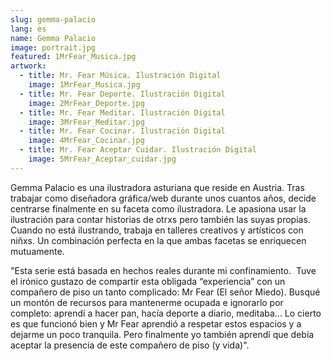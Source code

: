 ```yaml
---
slug: gemma-palacio
lang: es
name: Gemma Palacio
image: portrait.jpg
featured: 1MrFear_Musica.jpg
artwork:
  - title: Mr. Fear Música. Ilustración Digital
    image: 1MrFear_Musica.jpg
  - title: Mr. Fear Deporte. Ilustración Digital
    image: 2MrFear_Deporte.jpg
  - title: Mr. Fear Meditar. Ilustración Digital
    image: 3MrFear_Meditar.jpg
  - title: Mr. Fear Cocinar. Ilustración Digital
    image: 4MrFear_Cocinar.jpg
  - title: Mr. Fear Aceptar Cuidar. Ilustración Digital
    image: 5MrFear_Aceptar_cuidar.jpg
---
```


Gemma Palacio es una ilustradora asturiana que reside en Austria. Tras trabajar como diseñadora gráfica/web durante unos cuantos años, decide centrarse finalmente en su faceta como ilustradora. Le apasiona usar la ilustración para contar historias de otrxs pero también las suyas propias. Cuando no está ilustrando, trabaja en talleres creativos y artísticos con niñxs. Un combinación perfecta en la que ambas facetas se enriquecen mutuamente.

"Esta serie está basada en hechos reales durante mi confinamiento.  Tuve el irónico gustazo de compartir esta obligada “experiencia” con un compañero de piso un tanto complicado: Mr Fear (El señor Miedo). Busqué un montón de recursos para mantenerme ocupada e ignorarlo por completo: aprendí a hacer pan, hacía deporte a diario, meditaba… Lo cierto es que funcionó bien y Mr Fear aprendió a respetar estos espacios y a dejarme un poco tranquila. Pero finalmente yo también aprendí que debía aceptar la presencia de este compañero de piso (y vida)".

